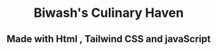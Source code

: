 <h1 align="center"> Biwash's Culinary Haven </h1>
<h2 align="center">Made with Html , Tailwind CSS and javaScript</h2>
